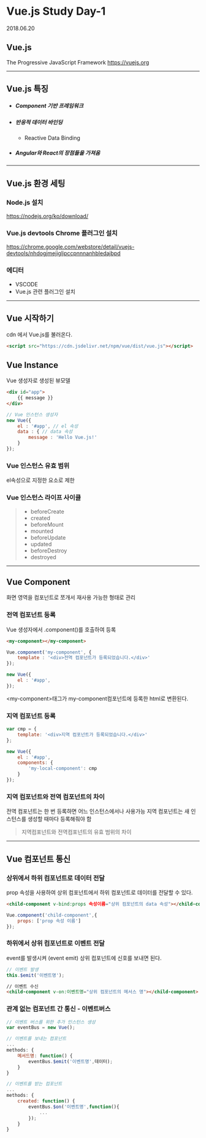 Vue.js Study Day-1
===
2018.06.20

## Vue.js
The Progressive JavaScript Framework
<https://vuejs.org>

---
## Vue.js 특징
* ##### Component 기반 프레임워크
* ##### 반응적 데이터 바인딩
    * Reactive Data Binding
* ##### Angular와 React의 장점들을 가져옴

---
## Vue.js 환경 세팅

### Node.js 설치
<https://nodejs.org/ko/download/>
### Vue.js devtools Chrome 플러그인 설치
<https://chrome.google.com/webstore/detail/vuejs-devtools/nhdogjmejiglipccpnnnanhbledajbpd>
### 에디터
* VSCODE
* Vue.js 관련 플러그인 설치

---
## Vue 시작하기 
cdn 에서 Vue.js를 불러온다.
```html
<script src="https://cdn.jsdelivr.net/npm/vue/dist/vue.js"></script>
```
## Vue Instance
Vue 생성자로 생성된 뷰모델
```html
<div id="app">
    {{ message }}
</div>
```
```javascript
// Vue 인스턴스 생성자
new Vue({
    el : '#app', // el 속성 
    data : { // data 속성
        message : 'Hello Vue.js!'
    }
});
```

### Vue 인스턴스 유효 범위
el속성으로 지정한 요소로 제한

### Vue 인스턴스 라이프 사이클

>* beforeCreate
>* created
>* beforeMount
>* mounted
>* beforeUpdate
>* updated
>* beforeDestroy
>* destroyed

---
## Vue Component 
화면 영역을 컴포넌트로 쪼개서 재사용 가능한 형태로 관리

### 전역 컴포넌트 등록
Vue 생성자에서 .component()를 호출하여 등록
```html
<my-component></my-component>
```
```javascript
Vue.component('my-component', {
    template : '<div>전역 컴포넌트가 등록되었습니다.</div>' 
});

new Vue({
    el : '#app',             
});
```
&lt;my-component&gt;태그가 my-component컴포넌트에 등록한 html로 변환된다.

### 지역 컴포넌트 등록

```javascript
var cmp = {
    template: '<div>지역 컴포넌트가 등록되었습니다.</div>'
};

new Vue({
    el : '#app',
    components: {
        'my-local-component': cmp
    }             
});
```

### 지역 컴포넌트와 전역 컴포넌트의 차이
전역 컴포넌트는 한 번 등록하면 어느 인스턴스에서나 사용가능
지역 컴포넌트는 새 인스턴스를 생성할 때마다 등록해줘야 함
>지역컴포넌트와 전역컴포넌트의 유효 범위의 차이

---
## Vue 컴포넌트 통신

### 상위에서 하위 컴포넌트로 데이터 전달

prop 속성을 사용하여 상위 컴포넌트에서 하위 컴포넌트로 데이터를 전달할 수 있다.

```html
<child-component v-bind:props 속성이름="상위 컴포넌트의 data 속성"></child-component>
```
```javascript
Vue.component('child-component',{
    props: ['prop 속성 이름']
});
```

### 하위에서 상위 컴포넌트로 이벤트 전달
event를 발생시켜 (event emit) 상위 컴포넌트에 신호를 보내면 된다.

```javascript
// 이벤트 발생
this.$emit('이벤트명');
```

```html
// 이벤트 수신
<child-component v-on:이벤트명="상위 컴포넌트의 메서스 명"></child-component>
```

### 관계 없는 컴포넌트 간 통신 - 이벤트버스

```javascript
// 이벤트 버스를 위한 추가 인스턴스 생성
var eventBus = new Vue();
```

```javascript
// 이벤트를 보내는 컴포넌트
...
methods: {
    메서드명: function() {
        eventBus.$emit('이벤트명',데이터);
    }
}
```

```javascript
// 이벤트를 받는 컴포넌트
...
methods: {
    created: function() {
        eventBus.$on('이벤트명',function(){
            ...
        });
    }
}
```